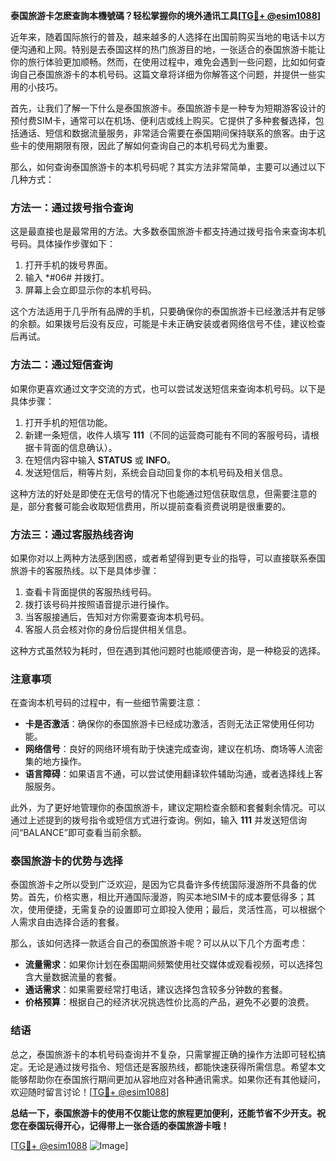 **泰国旅游卡怎麽查詢本機號碼？轻松掌握你的境外通讯工具[[TG💪+ @esim1088](https://t.me/s/esim1088)]**

近年来，随着国际旅行的普及，越来越多的人选择在出国前购买当地的电话卡以方便沟通和上网。特别是去泰国这样的热门旅游目的地，一张适合的泰国旅游卡能让你的旅行体验更加顺畅。然而，在使用过程中，难免会遇到一些问题，比如如何查询自己泰国旅游卡的本机号码。这篇文章将详细为你解答这个问题，并提供一些实用的小技巧。

首先，让我们了解一下什么是泰国旅游卡。泰国旅游卡是一种专为短期游客设计的预付费SIM卡，通常可以在机场、便利店或线上购买。它提供了多种套餐选择，包括通话、短信和数据流量服务，非常适合需要在泰国期间保持联系的旅客。由于这些卡的使用期限有限，因此了解如何查询自己的本机号码尤为重要。

那么，如何查询泰国旅游卡的本机号码呢？其实方法非常简单，主要可以通过以下几种方式：

### 方法一：通过拨号指令查询

这是最直接也是最常用的方法。大多数泰国旅游卡都支持通过拨号指令来查询本机号码。具体操作步骤如下：

1. 打开手机的拨号界面。
2. 输入 *#06# 并拨打。
3. 屏幕上会立即显示你的本机号码。

这个方法适用于几乎所有品牌的手机，只要确保你的泰国旅游卡已经激活并有足够的余额。如果拨号后没有反应，可能是卡未正确安装或者网络信号不佳，建议检查后再试。

### 方法二：通过短信查询

如果你更喜欢通过文字交流的方式，也可以尝试发送短信来查询本机号码。以下是具体步骤：

1. 打开手机的短信功能。
2. 新建一条短信，收件人填写 **111**（不同的运营商可能有不同的客服号码，请根据卡背面的信息确认）。
3. 在短信内容中输入 **STATUS** 或 **INFO**。
4. 发送短信后，稍等片刻，系统会自动回复你的本机号码及相关信息。

这种方法的好处是即使在无信号的情况下也能通过短信获取信息，但需要注意的是，部分套餐可能会收取短信费用，所以提前查看资费说明是很重要的。

### 方法三：通过客服热线咨询

如果你对以上两种方法感到困惑，或者希望得到更专业的指导，可以直接联系泰国旅游卡的客服热线。以下是具体步骤：

1. 查看卡背面提供的客服热线号码。
2. 拨打该号码并按照语音提示进行操作。
3. 当客服接通后，告知对方你需要查询本机号码。
4. 客服人员会核对你的身份后提供相关信息。

这种方式虽然较为耗时，但在遇到其他问题时也能顺便咨询，是一种稳妥的选择。

### 注意事项

在查询本机号码的过程中，有一些细节需要注意：

- **卡是否激活**：确保你的泰国旅游卡已经成功激活，否则无法正常使用任何功能。
- **网络信号**：良好的网络环境有助于快速完成查询，建议在机场、商场等人流密集的地方操作。
- **语言障碍**：如果语言不通，可以尝试使用翻译软件辅助沟通，或者选择线上客服服务。

此外，为了更好地管理你的泰国旅游卡，建议定期检查余额和套餐剩余情况。可以通过上述提到的拨号指令或短信方式进行查询。例如，输入 **111** 并发送短信询问“BALANCE”即可查看当前余额。

### 泰国旅游卡的优势与选择

泰国旅游卡之所以受到广泛欢迎，是因为它具备许多传统国际漫游所不具备的优势。首先，价格实惠，相比开通国际漫游，购买本地SIM卡的成本要低得多；其次，使用便捷，无需复杂的设置即可立即投入使用；最后，灵活性高，可以根据个人需求自由选择合适的套餐。

那么，该如何选择一款适合自己的泰国旅游卡呢？可以从以下几个方面考虑：

- **流量需求**：如果你计划在泰国期间频繁使用社交媒体或观看视频，可以选择包含大量数据流量的套餐。
- **通话需求**：如果需要经常打电话，建议选择包含较多分钟数的套餐。
- **价格预算**：根据自己的经济状况挑选性价比高的产品，避免不必要的浪费。

### 结语

总之，泰国旅游卡的本机号码查询并不复杂，只需掌握正确的操作方法即可轻松搞定。无论是通过拨号指令、短信还是客服热线，都能快速获得所需信息。希望本文能够帮助你在泰国旅行期间更加从容地应对各种通讯需求。如果你还有其他疑问，欢迎随时留言讨论！[[TG💪+ @esim1088](https://t.me/s/esim1088)]

**总结一下，泰国旅游卡的使用不仅能让您的旅程更加便利，还能节省不少开支。祝您在泰国玩得开心，记得带上一张合适的泰国旅游卡哦！**

[[TG💪+ @esim1088](https://t.me/s/esim1088) ![Image](https://i.postimg.cc/4NQfJmqS/Snipaste-2025-05-13-00-14-12.png)]